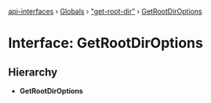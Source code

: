 [api-interfaces](../README.md) › [Globals](../globals.md) › ["get-root-dir"](../modules/_get_root_dir_.md) › [GetRootDirOptions](_get_root_dir_.getrootdiroptions.md)

# Interface: GetRootDirOptions

## Hierarchy

* **GetRootDirOptions**
